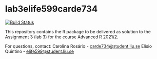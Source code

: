 # lab3elife599carde734
[![Build Status](https://app.travis-ci.com/Efaq/StatsML_AdvancedR_Assignment3.svg?token=JP3dmEUavtqXmTisJjps&branch=main)](https://app.travis-ci.com/Efaq/StatsML_AdvancedR_Assignment3)

This repository contains the R package to be delivered as solution to the Assignment 3 (lab 3) for the course Advanced R 2021/2.

For questions, contact:
Carolina Rosário - carde734@student.liu.se
Elisio Quintino - elife599@student.liu.se
